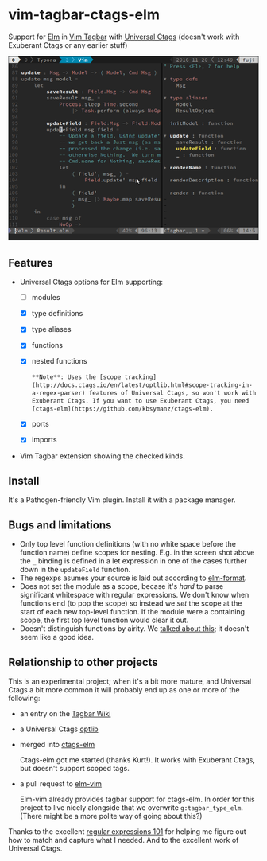 # vim-tagbar-ctags-elm

Support for [Elm](http://elm-lang.org/) in [Vim Tagbar](https://majutsushi.github.io/tagbar/) with [Universal Ctags](https://ctags.io/) (doesn't work with Exuberant Ctags or any earlier stuff)

![elm-tagbar-ctags](img/elm-tagbar-ctags.png)		

## Features


- Universal Ctags options for Elm supporting:
  - [ ] modules

  - [x] type definitions 

  - [x] type aliases

  - [x] functions

  - [x] nested functions

        **Note**: Uses the [scope tracking](http://docs.ctags.io/en/latest/optlib.html#scope-tracking-in-a-regex-parser) features of Universal Ctags, so won't work with Exuberant Ctags. If you want to use Exuberant Ctags, you need [ctags-elm](https://github.com/kbsymanz/ctags-elm).

  - [x] ports 

  - [x] imports

- Vim Tagbar extension showing the checked kinds.


## Install

It's a Pathogen-friendly Vim plugin. Install it with a package manager. 

## Bugs and limitations

* Only top level function definitions (with no white space before the function name) define scopes for nesting. E.g. in the screen shot above the `_` binding is defined in a let expression in one of the cases further down in the `updateField` function.
* The regexps asumes your source is laid out according to [elm-format](https://github.com/avh4/elm-format).
* Does not set the module as a scope, becase it's _hard_ to parse significant whitespace with regular expressions. We don't know when functions end (to pop the scope) so instead we _set_ the scope at the start of each new top-level function. If the module were a containing scope, the first top level function would clear it out.
* Doesn't distinguish functions by airity. We [talked about this](https://github.com/kbsymanz/ctags-elm/issues/4); it doesn't seem like a good idea.

## Relationship to other projects

This is an experimental project; when it's a bit more mature, and Universal Ctags a bit more common it will probably end up as one or more of the following: 

* an entry on the [Tagbar Wiki](https://github.com/majutsushi/tagbar/wiki)

* a Universal Ctags [optlib](http://docs.ctags.io/en/latest/optlib.html) 

* merged into [ctags-elm](https://github.com/kbsymanz/ctags-elm)

  Ctags-elm got me started (thanks Kurt!). It works with Exuberant Ctags, but doesn't support scoped tags.

- a pull request to [elm-vim](https://github.com/ElmCast/elm-vim) 

  Elm-vim already provides tagbar support for ctags-elm. In order for this project to live nicely alongside that we overwrite `g:tagbar_type_elm`. (There might be a more polite way of going about this?)

Thanks to the excellent [regular expressions 101](https://regex101.com/) for helping me figure out how to match and capture what I needed. And to the excellent work of Universal Ctags.

